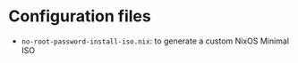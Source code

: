 <!-- DOCTOC SKIP -->
# Configuration files

- `no-root-password-install-iso.nix`: to generate a custom NixOS Minimal ISO
